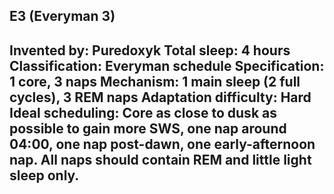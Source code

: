 E3 (Everyman 3)
-----------------------------------------------
**Invented by**: Puredoxyk
**Total sleep**: 4 hours
**Classification**: Everyman schedule
**Specification**: 1 core, 3 naps
**Mechanism**: 1 main sleep (2 full cycles), 3 REM naps
**Adaptation difficulty**: Hard
**Ideal scheduling**: Core as close to dusk as possible to gain more SWS, one nap around 04:00, one nap post-dawn, one early-afternoon nap. All naps should contain REM and little light sleep only.
-----------------------------------------------
